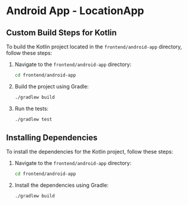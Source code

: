 # Android App - LocationApp

## Custom Build Steps for Kotlin

To build the Kotlin project located in the `frontend/android-app` directory, follow these steps:

1. Navigate to the `frontend/android-app` directory:
   ```bash
   cd frontend/android-app
   ```

2. Build the project using Gradle:
   ```bash
   ./gradlew build
   ```

3. Run the tests:
   ```bash
   ./gradlew test
   ```

## Installing Dependencies

To install the dependencies for the Kotlin project, follow these steps:

1. Navigate to the `frontend/android-app` directory:
   ```bash
   cd frontend/android-app
   ```

2. Install the dependencies using Gradle:
   ```bash
   ./gradlew build
   ```

